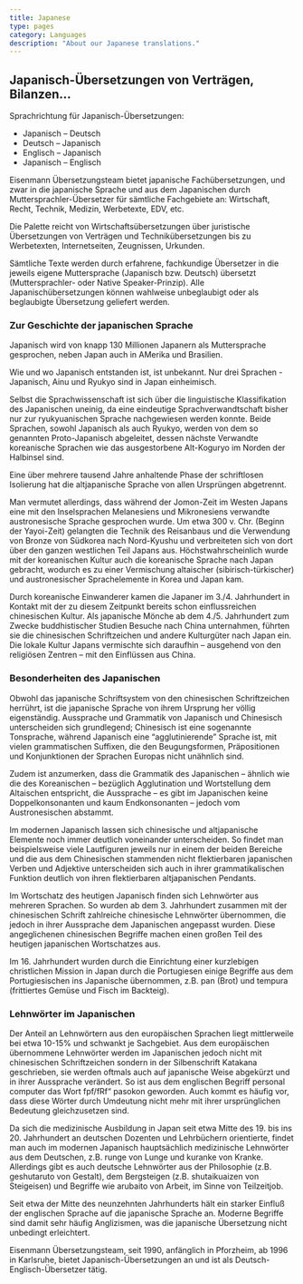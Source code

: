```yaml
---
title: Japanese
type: pages
category: Languages
description: "About our Japanese translations."
---
```

## Japanisch-Übersetzungen von Verträgen, Bilanzen...
Sprachrichtung für Japanisch-Übersetzungen:
- Japanisch – Deutsch
- Deutsch – Japanisch
- Englisch – Japanisch
- Japanisch – Englisch

Eisenmann Übersetzungsteam bietet japanische Fachübersetzungen, und zwar in die japanische Sprache und aus dem Japanischen durch Muttersprachler-Übersetzer für sämtliche Fachgebiete an: Wirtschaft, Recht, Technik, Medizin, Werbetexte, EDV, etc.

Die Palette reicht von Wirtschaftsübersetzungen über juristische Übersetzungen von Verträgen und Technikübersetzungen bis zu Werbetexten, Internetseiten, Zeugnissen, Urkunden.

Sämtliche Texte werden durch erfahrene, fachkundige Übersetzer in die jeweils eigene Muttersprache (Japanisch bzw. Deutsch) übersetzt (Muttersprachler- oder Native Speaker-Prinzip). Alle Japanischübersetzungen können wahlweise unbeglaubigt oder als beglaubigte Übersetzung geliefert werden.

### Zur Geschichte der japanischen Sprache
Japanisch wird von knapp 130 Millionen Japanern als Muttersprache gesprochen, neben Japan auch in AMerika und Brasilien.

Wie und wo Japanisch entstanden ist, ist unbekannt. Nur drei Sprachen - Japanisch, Ainu und Ryukyo sind in Japan einheimisch.

Selbst die Sprachwissenschaft ist sich über die linguistische Klassifikation des Japanischen uneinig, da eine eindeutige Sprachverwandtschaft bisher nur zur ryukyuanischen Sprache nachgewiesen werden konnte. Beide Sprachen, sowohl Japanisch als auch Ryukyo, werden von dem so genannten Proto-Japanisch abgeleitet, dessen nächste Verwandte koreanische Sprachen wie das ausgestorbene Alt-Koguryo im Norden der Halbinsel sind.

Eine über mehrere tausend Jahre anhaltende Phase der schriftlosen Isolierung hat die altjapanische Sprache von allen Ursprüngen abgetrennt.

Man vermutet allerdings, dass während der Jomon-Zeit im Westen Japans eine mit den Inselsprachen Melanesiens und Mikronesiens verwandte austronesische Sprache gesprochen wurde. Um etwa 300 v. Chr. (Beginn der Yayoi-Zeit) gelangten die Technik des Reisanbaus und die Verwendung von Bronze von Südkorea nach Nord-Kyushu und verbreiteten sich von dort über den ganzen westlichen Teil Japans aus. Höchstwahrscheinlich wurde mit der koreanischen Kultur auch die koreanische Sprache nach Japan gebracht, wodurch es zu einer Vermischung altaischer (sibirisch-türkischer) und austronesischer Sprachelemente in Korea und Japan kam.

Durch koreanische Einwanderer kamen die Japaner im 3./4. Jahrhundert in Kontakt mit der zu diesem Zeitpunkt bereits schon einflussreichen chinesischen Kultur. Als japanische Mönche ab dem 4./5. Jahrhundert zum Zwecke buddhistischer Studien Besuche nach China unternahmen, führten sie die chinesischen Schriftzeichen und andere Kulturgüter nach Japan ein. Die lokale Kultur Japans vermischte sich daraufhin – ausgehend von den religiösen Zentren – mit den Einflüssen aus China.

### Besonderheiten des Japanischen
Obwohl das japanische Schriftsystem von den chinesischen Schriftzeichen herrührt, ist die japanische Sprache von ihrem Ursprung her völlig eigenständig. Aussprache und Grammatik von Japanisch und Chinesisch unterscheiden sich grundlegend; Chinesisch ist eine sogenannte Tonsprache, während  Japanisch eine “agglutinierende” Sprache ist, mit vielen grammatischen Suffixen, die den Beugungsformen, Präpositionen und Konjunktionen der Sprachen Europas nicht unähnlich sind.

Zudem ist anzumerken, dass die Grammatik des Japanischen – ähnlich wie die des Koreanischen – bezüglich Agglutination und Wortstellung dem Altaischen entspricht, die Aussprache – es gibt im Japanischen keine Doppelkonsonanten und kaum Endkonsonanten – jedoch vom Austronesischen abstammt.

Im modernen Japanisch lassen sich chinesische und altjapanische Elemente noch immer deutlich voneinander unterscheiden. So findet man beispielsweise viele Lautfiguren jeweils nur in einem der beiden Bereiche und die aus dem Chinesischen stammenden nicht flektierbaren japanischen Verben und Adjektive unterscheiden sich auch in ihrer grammatikalischen Funktion deutlich von ihren flektierbaren altjapanischen Pendants.

Im Wortschatz des heutigen Japanisch finden sich Lehnwörter aus mehreren Sprachen. So wurden ab dem 3. Jahrhundert zusammen mit der chinesischen Schrift zahlreiche chinesische Lehnwörter übernommen, die jedoch in ihrer Aussprache dem Japanischen angepasst wurden. Diese angeglichenen chinesischen Begriffe machen einen großen Teil des heutigen japanischen Wortschatzes aus.

Im 16. Jahrhundert wurden durch die Einrichtung einer kurzlebigen christlichen Mission in Japan durch die Portugiesen einige Begriffe aus dem Portugiesischen ins Japanische übernommen, z.B. pan (Brot) und tempura (frittiertes Gemüse und Fisch im Backteig).

### Lehnwörter im Japanischen
Der Anteil an Lehnwörtern aus den europäischen Sprachen liegt mittlerweile bei etwa 10-15% und schwankt je Sachgebiet. Aus dem europäischen übernommene Lehnwörter werden im Japanischen jedoch nicht mit chinesischen Schriftzeichen sondern in der Silbenschrift Katakana geschrieben, sie werden oftmals auch auf japanische Weise abgekürzt und in ihrer Aussprache verändert. So ist aus dem englischen Begriff personal computer das Wort fpf/fRf“ pasokon geworden. Auch kommt es häufig vor, dass diese Wörter durch Umdeutung nicht mehr mit ihrer ursprünglichen Bedeutung gleichzusetzen sind.

Da sich die medizinische Ausbildung in Japan seit etwa Mitte des 19. bis ins 20. Jahrhundert an deutschen Dozenten und Lehrbüchern orientierte, findet man auch im modernen Japanisch hauptsächlich medizinische Lehnwörter aus dem Deutschen, z.B. runge von Lunge und kuranke von Kranke. Allerdings gibt es auch deutsche Lehnwörter aus der Philosophie (z.B. geshutaruto von Gestalt), dem Bergsteigen (z.B. shutaikuaizen von Steigeisen) und Begriffe wie arubaito von Arbeit, im Sinne von Teilzeitjob.

Seit etwa der Mitte des neunzehnten Jahrhunderts hält ein starker Einfluß der englischen Sprache auf die japanische Sprache an. Moderne Begriffe sind damit sehr häufig Anglizismen, was die japanische Übersetzung nicht unbedingt erleichtert.

 

Eisenmann Übersetzungsteam, seit 1990, anfänglich in Pforzheim, ab 1996  in Karlsruhe, bietet Japanisch-Übersetzungen an und ist als Deutsch-Englisch-Übersetzer tätig.

